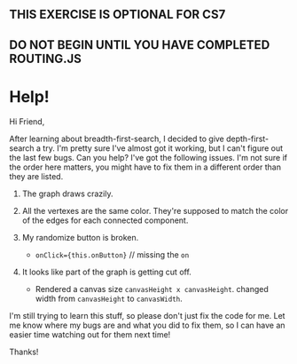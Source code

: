 ## **THIS EXERCISE IS OPTIONAL FOR CS7**

## DO NOT BEGIN UNTIL YOU HAVE COMPLETED ROUTING.JS

# Help!

Hi Friend,

After learning about breadth-first-search, I decided to give depth-first-search a try. I'm pretty sure I've almost got it working, but I can't figure out the last few bugs. Can you help? I've got the following issues. I'm not sure if the order here matters, you might have to fix them in a different order than they are listed.

1.  The graph draws crazily.

2.  All the vertexes are the same color. They're supposed to match the color of the edges for each connected component.

3.  My randomize button is broken.

    - `onClick={this.onButton}` // missing the `on`

4.  It looks like part of the graph is getting cut off.
    - Rendered a canvas size `canvasHeight x canvasHeight`. changed width from `canvasHeight` to `canvasWidth`.

I'm still trying to learn this stuff, so please don't just fix the code for me. Let me know where my bugs are and what you did to fix them, so I can have an easier time watching out for them next time!

Thanks!
